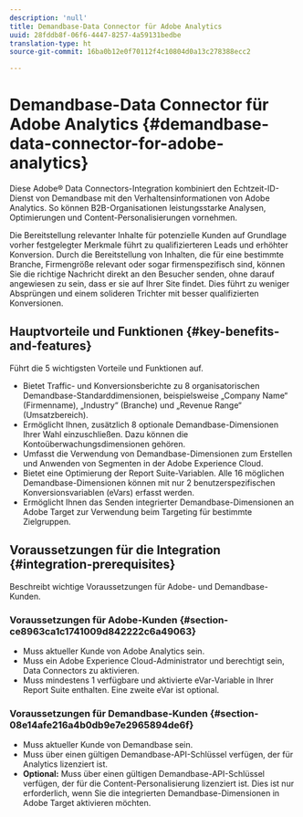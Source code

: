 ```yaml
---
description: 'null'
title: Demandbase-Data Connector für Adobe Analytics
uuid: 28fddb8f-06f6-4447-8257-4a59131bedbe
translation-type: ht
source-git-commit: 16ba0b12e0f70112f4c10804d0a13c278388ecc2

---
```



# Demandbase-Data Connector für Adobe Analytics {#demandbase-data-connector-for-adobe-analytics}

Diese Adobe® Data Connectors-Integration kombiniert den Echtzeit-ID-Dienst von Demandbase mit den Verhaltensinformationen von Adobe Analytics. So können B2B-Organisationen leistungsstarke Analysen, Optimierungen und Content-Personalisierungen vornehmen.

Die Bereitstellung relevanter Inhalte für potenzielle Kunden auf Grundlage vorher festgelegter Merkmale führt zu qualifizierteren Leads und erhöhter Konversion. Durch die Bereitstellung von Inhalten, die für eine bestimmte Branche, Firmengröße relevant oder sogar firmenspezifisch sind, können Sie die richtige Nachricht direkt an den Besucher senden, ohne darauf angewiesen zu sein, dass er sie auf Ihrer Site findet. Dies führt zu weniger Absprüngen und einem solideren Trichter mit besser qualifizierten Konversionen.

## Hauptvorteile und Funktionen {#key-benefits-and-features}

Führt die 5 wichtigsten Vorteile und Funktionen auf.

* Bietet Traffic- und Konversionsberichte zu 8 organisatorischen Demandbase-Standarddimensionen, beispielsweise „Company Name“ (Firmenname), „Industry“ (Branche) und „Revenue Range“ (Umsatzbereich).
* Ermöglicht Ihnen, zusätzlich 8 optionale Demandbase-Dimensionen Ihrer Wahl einzuschließen. Dazu können die Kontoüberwachungsdimensionen gehören.
* Umfasst die Verwendung von Demandbase-Dimensionen zum Erstellen und Anwenden von Segmenten in der Adobe Experience Cloud.
* Bietet eine Optimierung der Report Suite-Variablen. Alle 16 möglichen Demandbase-Dimensionen können mit nur 2 benutzerspezifischen Konversionsvariablen (eVars) erfasst werden.
* Ermöglicht Ihnen das Senden integrierter Demandbase-Dimensionen an Adobe Target zur Verwendung beim Targeting für bestimmte Zielgruppen.

## Voraussetzungen für die Integration {#integration-prerequisites}

Beschreibt wichtige Voraussetzungen für Adobe- und Demandbase-Kunden.

### Voraussetzungen für Adobe-Kunden {#section-ce8963ca1c1741009d842222c6a49063}

* Muss aktueller Kunde von Adobe Analytics sein.
* Muss ein Adobe Experience Cloud-Administrator und berechtigt sein, Data Connectors zu aktivieren.
* Muss mindestens 1 verfügbare und aktivierte eVar-Variable in Ihrer Report Suite enthalten. Eine zweite eVar ist optional.

### Voraussetzungen für Demandbase-Kunden {#section-08e14afe216a4b0db9e7e2965894de6f}

* Muss aktueller Kunde von Demandbase sein.
* Muss über einen gültigen Demandbase-API-Schlüssel verfügen, der für Analytics lizenziert ist.
* **Optional:** Muss über einen gültigen Demandbase-API-Schlüssel verfügen, der für die Content-Personalisierung lizenziert ist. Dies ist nur erforderlich, wenn Sie die integrierten Demandbase-Dimensionen in Adobe Target aktivieren möchten.
